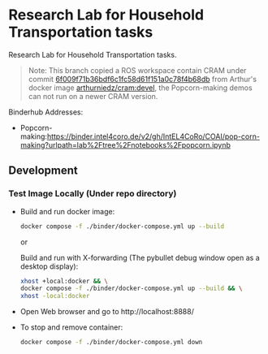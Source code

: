 # Research Lab for Household Transportation tasks

Research Lab for Household Transportation tasks.

> Note: This branch copied a ROS workspace contain CRAM under commit [6f009f71b36bdf6c1fc58d61f151a0c78f4b68db](https://github.com/cram2/cram/tree/6f009f71b36bdf6c1fc58d61f151a0c78f4b68db) from Arthur's docker image [arthurniedz/cram:devel](https://hub.docker.com/layers/arthurniedz/cram/devel/images/sha256-5f41d9ce7cff175101f71b34f385b9ec35ee3033f1fb3c87e3fcca0a937abedf?context=explore), the Popcorn-making demos can not run on a newer CRAM version.

Binderhub Addresses:
- Popcorn-making:https://binder.intel4coro.de/v2/gh/IntEL4CoRo/COAI/pop-corn-making?urlpath=lab%2Ftree%2Fnotebooks%2Fpopcorn.ipynb

## Development

### Test Image Locally (Under repo directory)

- Build and run docker image:

  ```bash
  docker compose -f ./binder/docker-compose.yml up --build
  ```

  or

  Build and run with X-forwarding (The pybullet debug window open as a desktop display):

  ```bash
  xhost +local:docker && \
  docker compose -f ./binder/docker-compose.yml up --build && \
  xhost -local:docker
  ```

- Open Web browser and go to http://localhost:8888/

- To stop and remove container:

  ```bash
  docker compose -f ./binder/docker-compose.yml down
  ```
